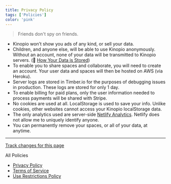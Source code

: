 ```yaml
---
title: Privacy Policy
tags: ['Policies']
color: 'pink'
---
```


> Friends don't spy on friends.

- Kinopio won’t show you ads of any kind, or sell your data.
- Children, and anyone else, will be able to use Kinopio anonymously. Without an account, none of your data will be transmitted to Kinopio servers. (👀 [How Your Data is Stored](/posts/how-your-data-is-stored/))
- To enable you to share spaces and collaborate, you will need to create an account. Your user data and spaces will then be hosted on AWS (via Heroku).
- Server logs are stored in Timber.io for the purposes of debugging issues in production. These logs are stored for only 1 day.
- To enable billing for paid plans, only the user information needed to process payments will be shared with Stripe.
- No cookies are used at all. LocalStorage is used to save your info. Unlike cookies, other websites cannot access your Kinopio localStorage data.
- The only analytics used are server-side [Netlify Analytics](https://www.netlify.com/products/analytics/). Netlify does not allow me to uniquely identify anyone.
- You can permanently remove your spaces, or all of your data, at anytime.

---

[Track changes for this page](https://github.com/kinopio-club/kinopio-help/blob/master/posts/privacy-policy.md)

All Policies
- [Privacy Policy](/posts/privacy-policy/)
- [Terms of Service](/posts/terms-of-service/)
- [Use Restrictions Policy](/posts/use-restrictions-policy/)
